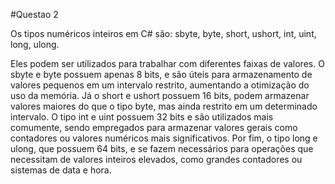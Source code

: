 #Questao 2

Os tipos numéricos inteiros em C# são: sbyte, byte, short, ushort, int, uint, long, ulong.

Eles podem ser utilizados para trabalhar com diferentes faixas de valores. O sbyte e byte possuem apenas 8 bits, e são úteis para armazenamento de valores pequenos em um intervalo restrito, aumentando a otimização do uso da memória. Já o short e ushort possuem 16 bits, podem armazenar valores maiores do que o tipo byte, mas ainda restrito em um determinado intervalo. O tipo int e uint possuem 32 bits e são utilizados mais comumente, sendo empregados para armazenar valores gerais como contadores ou valores numéricos mais significativos. Por fim, o tipo long e ulong, que possuem 64 bits, e se fazem necessários para operações que necessitam de valores inteiros elevados, como grandes contadores ou sistemas de data e hora. 